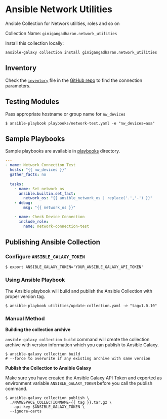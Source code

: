 # Ansible Network Utilities

Ansible Collection for Network utilities, roles and so on

Collection Name: `ginigangadharan.network_utilities`

Install this collection locally:

```shell
ansible-galaxy collection install ginigangadharan.network_utilities
```

## Inventory

Check the [`inventory`](https://github.com/ginigangadharan/ansible-collection-network-utilities/blob/main/inventory) file in the [GitHub repo](https://github.com/ginigangadharan/ansible-collection-network-utilities) to find the connection parameters.

## Testing Modules

Pass appropriate hostname or group name for `nw_devices`

```shell
$ ansible-playbook playbooks/network-test.yaml -e "nw_devices=asa"
```

## Sample Playbooks

Sample playbooks are available in [playbooks](playbooks) directory.

```yaml
---
- name: Network Connection Test
  hosts: "{{ nw_devices }}"
  gather_facts: no
  
  tasks:
    - name: Set network os
      ansible.builtin.set_fact:
        network_os: "{{ ansible_network_os | replace('.','-') }}"
    - debug:
        msg: "{{ network_os }}"

    - name: Check Device Connection
      include_role:
        name: network-connection-test
```

## Publishing Ansible Collection

### Configure `ANSIBLE_GALAXY_TOKEN`

```shell
$ export ANSIBLE_GALAXY_TOKEN='YOUR_ANSIBLE_GALAXY_API_TOKEN'
```
### Using Ansible Playbook

The Ansible playbook will build and publish the Ansible Collection with proper version tag. 

```shell
$ ansible-playbook utilities/update-collection.yaml -e "tag=1.0.10"
```

### Manual Method


**Building the collection archive**

`ansible-galaxy collection build` command will create the collection archive with version information which you can publish to Ansible Galaxy.

```shell
$ ansible-galaxy collection build
# --force to overwrite if any existing archive with same version 
```

**Publish the Collection to Ansible Galaxy**

Make sure you have created the Ansible Galaxy API Token and exported as environment variable `ANSIBLE_GALAXY_TOKEN` before you call the publish command.

```shell
$ ansible-galaxy collection publish \
  ./NAMESPACE_COLLECTIONNAME-{{ tag }}.tar.gz \
  --api-key $ANSIBLE_GALAXY_TOKEN \
  --ignore-certs
```
